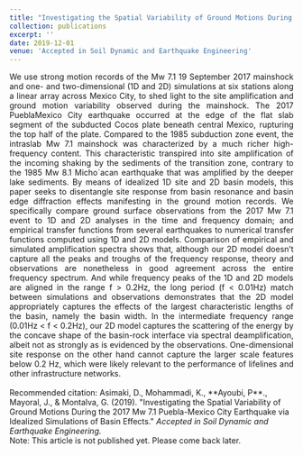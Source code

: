 ```yaml
---
title: "Investigating the Spatial Variability of Ground Motions During the 2017 Mw 7.1 Puebla-Mexico City Earthquake via Idealized Simulations of Basin Effects"
collection: publications
excerpt: ''
date: 2019-12-01
venue: 'Accepted in Soil Dynamic and Earthquake Engineering'
---
```

<div style="text-align: justify"> We use strong motion records of the Mw 7.1 19 September 2017 mainshock
and one- and two-dimensional (1D and 2D) simulations at six stations along
a linear array across Mexico City, to shed light to the site amplification and
ground motion variability observed during the mainshock. The 2017 PueblaMexico City earthquake occurred at the edge of the flat slab segment of the
subducted Cocos plate beneath central Mexico, rupturing the top half of the
plate. Compared to the 1985 subduction zone event, the intraslab Mw 7.1
mainshock was characterized by a much richer high-frequency content. This
characteristic transpired into site amplification of the incoming shaking by
the sediments of the transition zone, contrary to the 1985 Mw 8.1 Micho´acan
earthquake that was amplified by the deeper lake sediments. By means of
idealized 1D site and 2D basin models, this paper seeks to disentangle site
response from basin resonance and basin edge diffraction effects manifesting
in the ground motion records. We specifically compare ground surface observations from the 2017 Mw 7.1 event to 1D and 2D analyses in the time and frequency domain; and empirical transfer functions from several earthquakes
to numerical transfer functions computed using 1D and 2D models. Comparison of empirical and simulated amplification spectra shows that, although
our 2D model doesn’t capture all the peaks and troughs of the frequency
response, theory and observations are nonetheless in good agreement across
the entire frequency spectrum. And while frequency peaks of the 1D and 2D
models are aligned in the range f > 0.2Hz, the long period (f < 0.01Hz)
match between simulations and observations demonstrates that the 2D model
appropriately captures the effects of the largest characteristic lengths of the
basin, namely the basin width. In the intermediate frequency range (0.01Hz
< f < 0.2Hz), our 2D model captures the scattering of the energy by the
concave shape of the basin-rock interface via spectral deamplification, albeit
not as strongly as is evidenced by the observations. One-dimensional site
response on the other hand cannot capture the larger scale features below
0.2 Hz, which were likely relevant to the performance of lifelines and other
infrastructure networks.</div>
<br/>
Recommended citation: Asimaki, D., Mohammadi, K., **Ayoubi, P**., Mayoral, J., & Montalva, G. (2019). &quot;Investigating the Spatial Variability of Ground Motions During the 2017 Mw 7.1 Puebla-Mexico City Earthquake via Idealized Simulations of Basin Effects.&quot; <i>Accepted in Soil Dynamic and Earthquake Engineering.</i>
<br/>
Note: This article is not published yet. Please come back later. 
